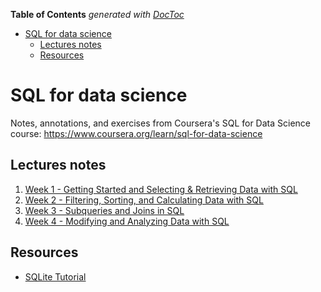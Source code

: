<!-- START doctoc generated TOC please keep comment here to allow auto update -->
<!-- DON'T EDIT THIS SECTION, INSTEAD RE-RUN doctoc TO UPDATE -->
**Table of Contents**  *generated with [DocToc](https://github.com/thlorenz/doctoc)*

- [SQL for data science](#sql-for-data-science)
  - [Lectures notes](#lectures-notes)
  - [Resources](#resources)

<!-- END doctoc generated TOC please keep comment here to allow auto update -->

# SQL for data science

Notes, annotations, and exercises from Coursera's SQL for Data Science course: https://www.coursera.org/learn/sql-for-data-science

## Lectures notes

1. [Week 1 - Getting Started and Selecting & Retrieving Data with SQL](./week-1)
2. [Week 2 - Filtering, Sorting, and Calculating Data with SQL](./week-2)
3. [Week 3 - Subqueries and Joins in SQL](./week-3)
4. [Week 4 - Modifying and Analyzing Data with SQL](./week-4)

## Resources

- [SQLite Tutorial](http://www.sqlitetutorial.net/)
